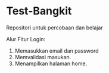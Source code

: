 # Test-Bangkit
Repositori untuk percobaan dan belajar

Alur Fitur Login:
1. Memasukkan email dan password
2. Memvalidasi masukan.
3. Menampilkan halaman home.
